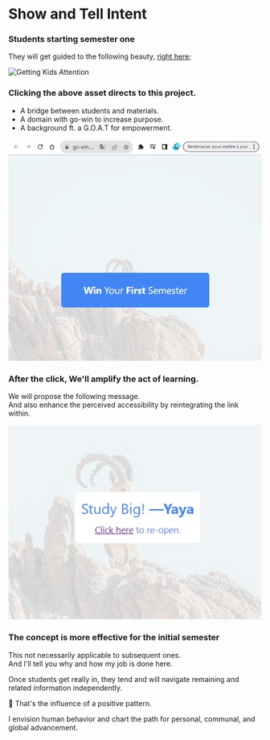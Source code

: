 # Show and Tell Intent 

### Students starting semester one 

They will get guided to the following beauty, [right here](https://istic.computer-engineering.tech/#/Semester1/1?id=%f0%9f%93%96-communication-techniques);

![Getting Kids Attention](https://istic.computer-engineering.tech/images/Curriculum/hey.png)

### Clicking the above asset directs to this project.
- A bridge between students and materials.
- A domain with go-win to increase purpose.
- A background ft. a G.O.A.T for empowerment.

![The Actual Idea](assets/G.O.A.T/win-s.png)

### After the click, We'll amplify the act of learning.

We will propose the following message.<br>
And also enhance the perceived accessibility by reintegrating the link within.

![Dig Purpose In Souls](assets/G.O.A.T/post-msg.png)

### The concept is more effective for the initial semester

This not necessarily applicable to subsequent ones.<br>
And I'll tell you why and how my job is done here.

Once students get really in, they tend and will navigate remaining and related information independently.

🔫 That's the influence of a positive pattern.

I envision human behavior and chart the path for personal, communal, and global advancement.








